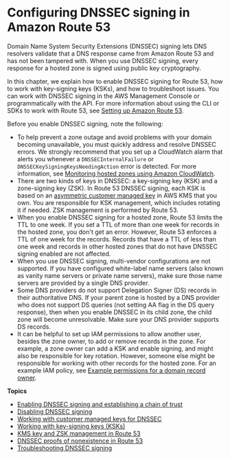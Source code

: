 # Configuring DNSSEC signing in Amazon Route 53<a name="dns-configuring-dnssec"></a>

Domain Name System Security Extensions \(DNSSEC\) signing lets DNS resolvers validate that a DNS response came from Amazon Route 53 and has not been tampered with\. When you use DNSSEC signing, every response for a hosted zone is signed using public key cryptography\.

In this chapter, we explain how to enable DNSSEC signing for Route 53, how to work with key\-signing keys \(KSKs\), and how to troubleshoot issues\. You can work with DNSSEC signing in the AWS Management Console or programmatically with the API\. For more information about using the CLI or SDKs to work with Route 53, see [Setting up Amazon Route 53](setting-up-route-53.md)\.

Before you enable DNSSEC signing, note the following:
+ To help prevent a zone outage and avoid problems with your domain becoming unavailable, you must quickly address and resolve DNSSEC errors\. We strongly recommend that you set up a CloudWatch alarm that alerts you whenever a `DNSSECInternalFailure` or `DNSSECKeySigningKeysNeedingAction` error is detected\. For more information, see [Monitoring hosted zones using Amazon CloudWatch](monitoring-hosted-zones-with-cloudwatch.md)\.
+ There are two kinds of keys in DNSSEC: a key\-signing key \(KSK\) and a zone\-signing key \(ZSK\)\. In Route 53 DNSSEC signing, each KSK is based on an [asymmetric customer managed key](https://docs.aws.amazon.com/kms/latest/developerguide/symm-asymm-concepts.html#asymmetric-cmks) in AWS KMS that you own\. You are responsible for KSK management, which includes rotating it if needed\. ZSK management is performed by Route 53\.
+ When you enable DNSSEC signing for a hosted zone, Route 53 limits the TTL to one week\. If you set a TTL of more than one week for records in the hosted zone, you don't get an error\. However, Route 53 enforces a TTL of one week for the records\. Records that have a TTL of less than one week and records in other hosted zones that do not have DNSSEC signing enabled are not affected\. 
+ When you use DNSSEC signing, multi\-vendor configurations are not supported\. If you have configured white\-label name servers \(also known as vanity name servers or private name servers\), make sure those name servers are provided by a single DNS provider\.
+ Some DNS providers do not support Delegation Signer \(DS\) records in their authoritative DNS\. If your parent zone is hosted by a DNS provider who does not support DS queries \(not setting AA flag in the DS query response\), then when you enable DNSSEC in its child zone, the child zone will become unresolvable\. Make sure your DNS provider supports DS records\.
+ It can be helpful to set up IAM permissions to allow another user, besides the zone owner, to add or remove records in the zone\. For example, a zone owner can add a KSK and enable signing, and might also be responsible for key rotation\. However, someone else might be responsible for working with other records for the hosted zone\. For an example IAM policy, see [Example permissions for a domain record owner](access-control-managing-permissions.md#example-permissions-record-owner)\.

**Topics**
+ [Enabling DNSSEC signing and establishing a chain of trust](dns-configuring-dnssec-enable-signing.md)
+ [Disabling DNSSEC signing](dns-configuring-dnssec-disable.md)
+ [Working with customer managed keys for DNSSEC](dns-configuring-dnssec-cmk-requirements.md)
+ [Working with key\-signing keys \(KSKs\)](dns-configuring-dnssec-ksk.md)
+ [KMS key and ZSK management in Route 53](dns-configuring-dnssec-zsk-management.md)
+ [DNSSEC proofs of nonexistence in Route 53](dns-configuring-dnssec-proof-of-nonexistence.md)
+ [Troubleshooting DNSSEC signing](dns-configuring-dnssec-troubleshoot.md)